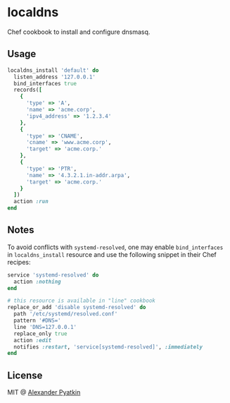 # localdns

Chef cookbook to install and configure dnsmasq.

## Usage

```ruby
localdns_install 'default' do
  listen_address '127.0.0.1'
  bind_interfaces true
  records([
    {
      'type' => 'A',
      'name' => 'acme.corp',
      'ipv4_address' => '1.2.3.4'
    },
    {
      'type' => 'CNAME',
      'cname' => 'www.acme.corp',
      'target' => 'acme.corp.'
    },
    {
      'type' => 'PTR',
      'name' => '4.3.2.1.in-addr.arpa',
      'target' => 'acme.corp.'
    }
  ])
  action :run
end
```

## Notes

To avoid conflicts with `systemd-resolved`, one may enable `bind_interfaces` in `localdns_install` resource and use the following snippet in their Chef recipes:

```ruby
service 'systemd-resolved' do
  action :nothing
end

# this resource is available in "line" cookbook
replace_or_add 'disable systemd-resolved' do
  path '/etc/systemd/resolved.conf'
  pattern '#DNS='
  line 'DNS=127.0.0.1'
  replace_only true
  action :edit
  notifies :restart, 'service[systemd-resolved]', :immediately
end
```

## License
MIT @ [Alexander Pyatkin](https://github.com/aspyatkin)

